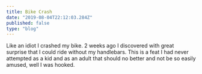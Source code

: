 ```yaml
---
title: Bike Crash
date: "2019-08-04T22:12:03.284Z"
published: false
type: "blog"
---
```


Like an idiot I crashed my bike. 2 weeks ago I discovered with great surprise that I could ride without my handlebars. This is a feat I had never attempted as a kid and as an adult that should no better and not be so easily amused, well I was hooked. 